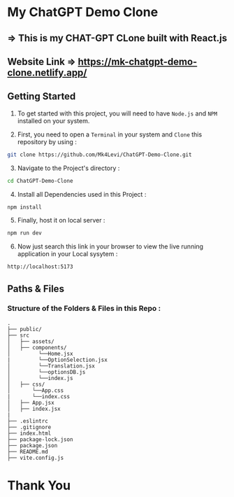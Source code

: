 # My ChatGPT Demo Clone

## => This is my CHAT-GPT CLone built with React.js

## Website Link => https://mk-chatgpt-demo-clone.netlify.app/

<h2>Getting Started</h2>

1. To get started with this project, you will need to have `Node.js` and `NPM` installed on your system.

2. First, you need to open a `Terminal` in your system and `Clone` this repository by using :

```bash
git clone https://github.com/Mk4Levi/ChatGPT-Demo-Clone.git
```

3. Navigate to the Project's directory :

```bash
cd ChatGPT-Demo-Clone
```

4. Install all Dependencies used in this Project :

```bash
npm install
```

5. Finally, host it on local server :

```bash
npm run dev
```

6. Now just search this link in your browser to view the live running application in your Local sysytem :

```bash
http://localhost:5173
```

<h2>Paths & Files</h2>

### Structure of the Folders & Files in this Repo :

```text
.
├── public/
├── src
│   ├── assets/
│   ├── components/
│         └──Home.jsx
|         └──OptionSelection.jsx
│         └──Translation.jsx
│         └──optionsDB.js
│         └──index.js
│   ├── css/
│       └──App.css
|       └──index.css
│   ├── App.jsx
│   ├── index.jsx
|
├── .eslintrc
├── .gitignore
├── index.html
├── package-lock.json
├── package.json
├── README.md
├── vite.config.js

```

# Thank You
